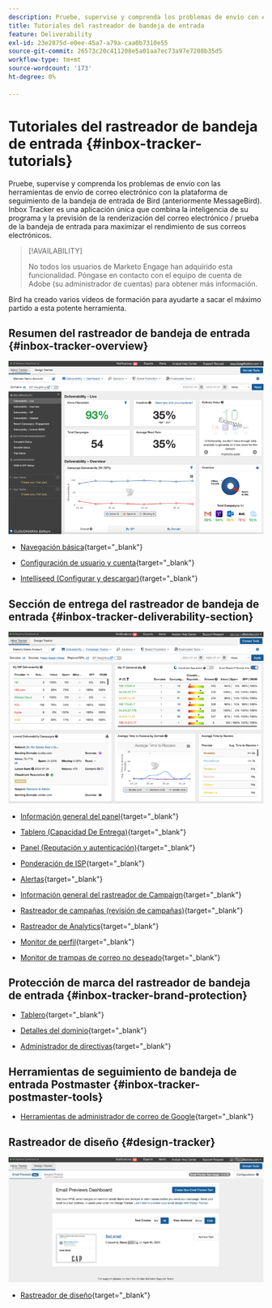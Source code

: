 ```yaml
---
description: Pruebe, supervise y comprenda los problemas de envío con el rastreador de la bandeja de entrada.
title: Tutoriales del rastreador de bandeja de entrada
feature: Deliverability
exl-id: 23e2875d-e0ee-45a7-a79a-caa0b7310e55
source-git-commit: 26573c20c411208e5a01aa7ec73a97e7208b35d5
workflow-type: tm+mt
source-wordcount: '173'
ht-degree: 0%

---
```


# Tutoriales del rastreador de bandeja de entrada {#inbox-tracker-tutorials}

Pruebe, supervise y comprenda los problemas de envío con las herramientas de envío de correo electrónico con la plataforma de seguimiento de la bandeja de entrada de Bird (anteriormente MessageBird). Inbox Tracker es una aplicación única que combina la inteligencia de su programa y la previsión de la renderización del correo electrónico / prueba de la bandeja de entrada para maximizar el rendimiento de sus correos electrónicos.

>[!AVAILABILITY]
>
>No todos los usuarios de Marketo Engage han adquirido esta funcionalidad. Póngase en contacto con el equipo de cuenta de Adobe (su administrador de cuentas) para obtener más información.

Bird ha creado varios vídeos de formación para ayudarte a sacar el máximo partido a esta potente herramienta.

## Resumen del rastreador de bandeja de entrada {#inbox-tracker-overview}

![](assets/inbox-tracker-tutorials-1.png)

* [Navegación básica](https://veed.io/view/263a0e5e-3b0c-40a4-98a7-945fe28173a1){target="_blank"}

* [Configuración de usuario y cuenta](https://veed.io/view/dae8007a-89b4-4a2a-b666-0e9b12706866){target="_blank"}

* [Intelliseed (Configurar y descargar)](https://veed.io/view/8b9e398e-21c9-49dc-a133-e1d8eb8ba03d){target="_blank"}

## Sección de entrega del rastreador de bandeja de entrada {#inbox-tracker-deliverability-section}

![](assets/inbox-tracker-tutorials-2.png)

* [Información general del panel](https://veed.io/view/2d1084f3-b4b4-440b-9977-a3cc3b885bb9){target="_blank"}

* [Tablero (Capacidad De Entrega)](https://veed.io/view/f5dc2e22-3ed1-4024-b6c5-bf346adcc07d){target="_blank"}

* [Panel (Reputación y autenticación)](https://veed.io/view/ec237f9d-7923-4ddc-8a58-15d58774d382){target="_blank"}

* [Ponderación de ISP](https://veed.io/view/bec80e1d-66f2-462c-8470-60610c8a07f7){target="_blank"}

* [Alertas](https://veed.io/view/1d968a33-e565-4cd2-b25f-53cca61b4823){target="_blank"}

* [Información general del rastreador de Campaign](https://veed.io/view/8c92bdc5-4131-498c-a450-a518f2e91b17){target="_blank"}

* [Rastreador de campañas (revisión de campañas)](https://veed.io/view/9c8e18a4-5d9e-495c-ad92-83309f40314a){target="_blank"}

* [Rastreador de Analytics](https://veed.io/view/b458f788-07e1-4553-b743-2d469a356ba2){target="_blank"}

* [Monitor de perfil](https://veed.io/view/6ca38d3f-df46-4707-a6cb-dde0fbad470b){target="_blank"}

* [Monitor de trampas de correo no deseado](https://veed.io/view/ce488da2-1688-4584-9c26-27baa9c8ed19){target="_blank"}

## Protección de marca del rastreador de bandeja de entrada {#inbox-tracker-brand-protection}

* [Tablero](https://veed.io/view/287b425f-2ec8-470b-b993-a654b92b759d){target="_blank"}

* [Detalles del dominio](https://veed.io/view/cb8a4f53-8008-483b-841a-b0878b8bf17b){target="_blank"}

* [Administrador de directivas](https://veed.io/view/1036967c-0f77-4fd6-8c40-71553bceef3d){target="_blank"}

## Herramientas de seguimiento de bandeja de entrada Postmaster {#inbox-tracker-postmaster-tools}

* [Herramientas de administrador de correo de Google](https://veed.io/view/7c89c0d8-ead2-46ad-9709-7509d043442a){target="_blank"}

## Rastreador de diseño {#design-tracker}

![](assets/inbox-tracker-tutorials-3.png)

* [Rastreador de diseño](https://veed.io/view/3efe7959-d835-4a00-948c-93e4a0394871){target="_blank"}
